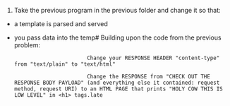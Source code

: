 1. Take the previous program in the previous folder and change it so that:
* a template is parsed and served
* you pass data into the temp# Building upon the code from the previous problem:
                             
                             Change your RESPONSE HEADER "content-type" from "text/plain" to "text/html"
                             
                             Change the RESPONSE from "CHECK OUT THE RESPONSE BODY PAYLOAD" (and everything else it contained: request method, request URI) to an HTML PAGE that prints "HOLY COW THIS IS LOW LEVEL" in <h1> tags.late